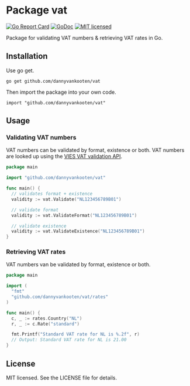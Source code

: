 Package vat
===

[![Go Report Card](https://goreportcard.com/badge/github.com/dannyvankooten/vat)](https://goreportcard.com/report/github.com/dannyvankooten/vat)
[![GoDoc](https://godoc.org/github.com/dannyvankooten/vat?status.svg)](https://godoc.org/github.com/dannyvankooten/vat)
[![MIT licensed](https://img.shields.io/badge/license-MIT-blue.svg)](https://raw.githubusercontent.com/dannyvankooten/vat/master/LICENSE)

Package for validating VAT numbers & retrieving VAT rates in Go.

## Installation

Use go get.

```
go get github.com/dannyvankooten/vat
```

Then import the package into your own code.

```
import "github.com/dannyvankooten/vat"
```

## Usage

### Validating VAT numbers

VAT numbers can be validated by format, existence or both. VAT numbers are looked up using the [VIES VAT validation API](http://ec.europa.eu/taxation_customs/vies/).

```go
package main

import "github.com/dannyvankooten/vat"

func main() {
  // validates format + existence
  validity := vat.Validate("NL123456789B01")

  // validate format
  validity := vat.ValidateFormat("NL123456789B01")

  // validate existence
  validity := vat.ValidateExistence("NL123456789B01")
}
```

### Retrieving VAT rates

VAT numbers van be validated by format, existence or both.

```go
package main

import (
  "fmt"
  "github.com/dannyvankooten/vat/rates"
)

func main() {
  c, _ := rates.Country("NL")
  r, _ := c.Rate("standard")

  fmt.Printf("Standard VAT rate for NL is %.2f", r)
  // Output: Standard VAT rate for NL is 21.00
}
```

## License

MIT licensed. See the LICENSE file for details.
